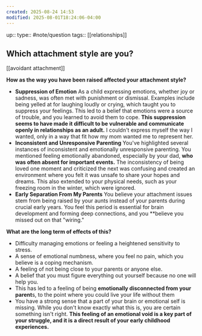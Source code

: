 ```yaml
---
created: 2025-08-24 14:53
modified: 2025-08-01T18:24:06-04:00
---
```

up::
type:: #note/question
tags:: [[relationships]]
## Which attachment style are you?

[[avoidant attachment]]

**How as the way you have been raised affected your attachment style?**
- **Suppression of Emotion**
	As a child expressing emotions, whether joy or sadness, was often met with punishment or dismissal. Examples include being yelled at for laughing loudly or crying, which taught you to suppress your feelings. This led to a belief that emotions were a source of trouble, and you learned to avoid them to cope. **This suppression seems to have made it difficult to be vulnerable and communicate openly in relationships as an adult.**  I couldn't express myself the way I wanted, only in a way that fit how my mom wanted me to represent her.
- **Inconsistent and Unresponsive Parenting**
	You've highlighted several instances of inconsistent and emotionally unresponsive parenting. You mentioned feeling emotionally abandoned, especially by your dad, **who was often absent for important events.** The inconsistency of being loved one moment and criticized the next was confusing and created an environment where you felt it was unsafe to share your hopes and dreams. This also extended to your physical needs, such as your freezing room in the winter, which were ignored.
- **Early Separation From My Parents**
	You believe your attachment issues stem from being raised by your aunts instead of your parents during crucial early years. You feel this period is essential for brain development and forming deep connections, and you **believe you missed out on that "wiring."

**What are the long term of effects of this?**
 * Difficulty managing emotions or feeling a heightened sensitivity to stress.
 * A sense of emotional numbness, where you feel no pain, which you believe is a coping mechanism.
 * A feeling of not being close to your parents or anyone else.
 * A belief that you must figure everything out yourself because no one will help you.
 * This has led to a feeling of being **emotionally disconnected from your parent**s, to the point where you could live your life without them
 * You have a strong sense that a part of your brain or emotional self is missing. While you don't know exactly what this is, you are certain something isn't right. **This feeling of an emotional void is a key part of your struggle, and it is a direct result of your early childhood experiences.**
